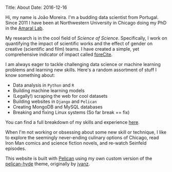 Title: About
Date: 2016-12-16

Hi, my name is João Moreira. I'm a budding data scientist from Portugal.
Since 2011 I have been at Northwestern University in Chicago doing my PhD in the
[Amaral Lab](https://amaral.northwestern.edu).

My research is in the cool field of *Science of Science*. Specifically, I work on quantifying the impact of scientific works and the effect of gender on creative (scientific and film) teams. I have created a simple, yet comprehensive indicator of impact called [foreCite](http://forecite.us/).

I am always eager to tackle challenging data science or machine learning problems and learning new skills.
Here's a random assortment of stuff I know something about:

* Data analysis in `Python` and `R`
* Building machine learning models
* (Legally!) scraping the web for cool datasets
* Building websites in `Django` and `Pelican`
* Creating MongoDB and MySQL databases
* Breaking and fixing Linux systems (So far break == fix)

You can find a full breakdown of my skills and experience [here]({filename}/pages/cv.md).

When I'm not working or obsessing about some new skill or technique, I like to explore the seemingly never-ending culinary options of Chicago, read Iron Man comics and science fiction novels, and re-watch Seinfeld episodes.

This website is built with [Pelican](https://blog.getpelican.com/) using my own custom version of the [pelican-hyde](https://github.com/jagmoreira/pelican-hyde) theme, originally by [jvanz](https://github.com/jvanz).

